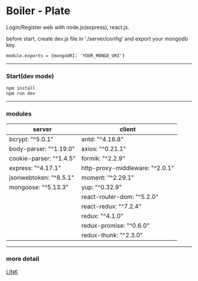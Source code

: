 # Boiler - Plate
Login/Register web with node.js(express), react.js.   

before start, create dev.js file in './server/config' and export your mongodb key.  

    module.exports = {mongoURI: 'YOUR_MONGO_URI'}
    
***
### Start(dev mode)
    npm install
    npm run dev

***
### modules
|server|client|
|---|---|
|bcrypt: "^5.0.1"|antd: "^4.16.8"|
|body-parser: "^1.19.0"|axios: "^0.21.1"|
|cookie-parser: "^1.4.5"|formik: "^2.2.9"|
|express: "^4.17.1"|http-proxy-middleware: "^2.0.1"|
|jsonwebtoken: "^8.5.1"|moment: "^2.29.1"|
|mongoose: "^5.13.3"|yup: "^0.32.9"|
||react-router-dom: "^5.2.0"|
||react-redux: "^7.2.4"|
||redux: "^4.1.0"|
||redux-promise: "^0.6.0"|
||redux-thunk: "^2.3.0"|

***
### more detail
<a href="https://first-daisy-ddd.notion.site/Boiler-Plate-5ef269ad1a0a439880f3ffc434b8cb06">LINK<a/>
    
